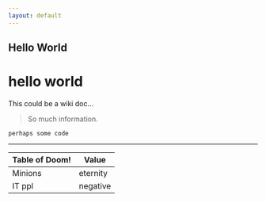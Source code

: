 ```yaml
---
layout: default
---
```


## Hello World

# hello world


This could be a wiki doc...

> So much information.

```
perhaps some code
```

<hr>


| Table of Doom! | Value    |
|----------------| -----    |
| Minions        | eternity |
| IT ppl         | negative |
